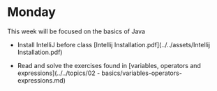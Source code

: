 # Monday

This week will be focused on the basics of Java

- Install IntelliJ before class  [Intellij Installation.pdf](../../assets/Intellij Installation.pdf) 

- Read and solve the exercises found in [variables, operators and expressions](../../topics/02 - basics/variables-operators-expressions.md)

